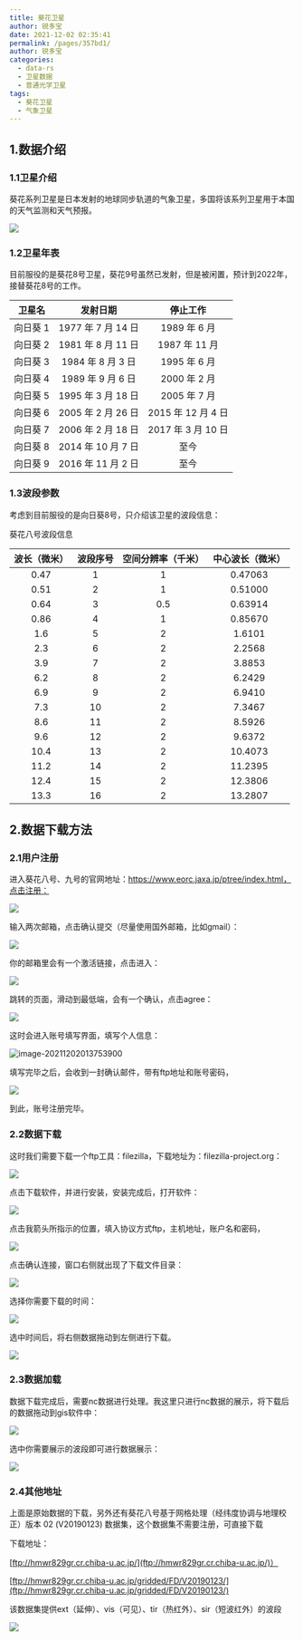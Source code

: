```yaml
---
title: 葵花卫星
author: 锐多宝
date: 2021-12-02 02:35:41
permalink: /pages/357bd1/
author: 锐多宝
categories:
  - data-rs
  - 卫星数据
  - 普通光学卫星
tags:
  - 葵花卫星
  - 气象卫星
---
```

## 1.数据介绍

### 1.1卫星介绍

葵花系列卫星是日本发射的地球同步轨道的气象卫星，多国将该系列卫星用于本国的天气监测和天气预报。

![](http://pics.landcover100.com/pics//image/20211202020535.png)

### 1.2卫星年表

目前服役的是葵花8号卫星，葵花9号虽然已发射，但是被闲置，预计到2022年，接替葵花8号的工作。

|  卫星名  |      发射日期      |      停止工作      |
| :------: | :----------------: | :----------------: |
| 向日葵 1 | 1977 年 7 月 14 日 |    1989 年 6 月    |
| 向日葵 2 | 1981 年 8 月 11 日 |   1987 年 11 月    |
| 向日葵 3 | 1984 年 8 月 3 日  |    1995 年 6 月    |
| 向日葵 4 | 1989 年 9 月 6 日  |    2000 年 2 月    |
| 向日葵 5 | 1995 年 3 月 18 日 |    2005 年 7 月    |
| 向日葵 6 | 2005 年 2 月 26 日 | 2015 年 12 月 4 日 |
| 向日葵 7 | 2006 年 2 月 18 日 | 2017 年 3 月 10 日 |
| 向日葵 8 | 2014 年 10 月 7 日 |        至今        |
| 向日葵 9 | 2016 年 11 月 2 日 |        至今        |

### 1.3波段参数

考虑到目前服役的是向日葵8号，只介绍该卫星的波段信息：

葵花八号波段信息

| 波长（微米） | 波段序号 | 空间分辨率（千米） | 中心波长（微米） |
| :----------: | :------: | :----------------: | :--------------: |
|     0.47     |    1     |         1          |     0.47063      |
|     0.51     |    2     |         1          |     0.51000      |
|     0.64     |    3     |        0.5         |     0.63914      |
|     0.86     |    4     |         1          |     0.85670      |
|     1.6      |    5     |         2          |      1.6101      |
|     2.3      |    6     |         2          |      2.2568      |
|     3.9      |    7     |         2          |      3.8853      |
|     6.2      |    8     |         2          |      6.2429      |
|     6.9      |    9     |         2          |      6.9410      |
|     7.3      |    10    |         2          |      7.3467      |
|     8.6      |    11    |         2          |      8.5926      |
|     9.6      |    12    |         2          |      9.6372      |
|     10.4     |    13    |         2          |     10.4073      |
|     11.2     |    14    |         2          |     11.2395      |
|     12.4     |    15    |         2          |     12.3806      |
|     13.3     |    16    |         2          |     13.2807      |

## 2.数据下载方法

### 2.1用户注册

进入葵花八号、九号的官网地址：https://www.eorc.jaxa.jp/ptree/index.html，点击注册：

![](http://pics.landcover100.com/pics//image/20211202013031.png)

输入两次邮箱，点击确认提交（尽量使用国外邮箱，比如gmail）：

![](http://pics.landcover100.com/pics//image/20211202013120.png)

你的邮箱里会有一个激活链接，点击进入：

![](http://pics.landcover100.com/pics//image/20211202013554.png)

跳转的页面，滑动到最低端，会有一个确认，点击agree：

![](http://pics.landcover100.com/pics//image/20211202013621.png)

这时会进入账号填写界面，填写个人信息：

![image-20211202013753900](C:\Users\CR\AppData\Roaming\Typora\typora-user-images\image-20211202013753900.png)

填写完毕之后，会收到一封确认邮件，带有ftp地址和账号密码，

![](http://pics.landcover100.com/pics//image/20211202014353.png)

到此，账号注册完毕。

### 2.2数据下载

这时我们需要下载一个ftp工具：filezilla，下载地址为：filezilla-project.org：

![](http://pics.landcover100.com/pics//image/20211202014633.png)

点击下载软件，并进行安装，安装完成后，打开软件：

![](http://pics.landcover100.com/pics//image/20211202014723.png)

点击我箭头所指示的位置，填入协议方式ftp，主机地址，账户名和密码，

![](http://pics.landcover100.com/pics//image/image-20211202014809132.png)

点击确认连接，窗口右侧就出现了下载文件目录：

![](http://pics.landcover100.com/pics//image/20211202014933.png)

选择你需要下载的时间：

![](http://pics.landcover100.com/pics//image/20211202015152.png)

选中时间后，将右侧数据拖动到左侧进行下载。

![](http://pics.landcover100.com/pics//image/20211202015240.png)

### 2.3数据加载

数据下载完成后，需要nc数据进行处理。我这里只进行nc数据的展示，将下载后的数据拖动到gis软件中：

![](http://pics.landcover100.com/pics//image/20211202015545.png)

选中你需要展示的波段即可进行数据展示：

![](http://pics.landcover100.com/pics//image/20211202015618.png)

### 2.4其他地址

上面是原始数据的下载，另外还有葵花八号基于网格处理（经纬度协调与地理校正）版本 02 (V20190123) 数据集，这个数据集不需要注册，可直接下载

下载地址：

[ftp://hmwr829gr.cr.chiba-u.ac.jp/](ftp://hmwr829gr.cr.chiba-u.ac.jp/)）

 [ftp://hmwr829gr.cr.chiba-u.ac.jp/gridded/FD/V20190123/](ftp://hmwr829gr.cr.chiba-u.ac.jp/gridded/FD/V20190123/)

该数据集提供ext（延伸）、vis（可见）、tir（热红外）、sir（短波红外）的波段

![](http://pics.landcover100.com/pics//image/20211117231958.png)





